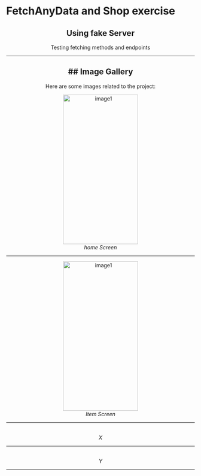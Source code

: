 # FetchAnyData and Shop exercise
<h2 align="center">Using fake Server</h2>
<p align="center">Testing fetching methods and endpoints</p>

---
<h2 align="center" color="black">## Image Gallery</h2>

<p align="center">Here are some images related to the project:</p>
<p align="center">
   <img alt="image1" src="https://github.com/MichaelXerxes/FetchAnyData/assets/81194285/3f72bde8-1489-4d1c-a1a8-c6b616387765"   width="200" height="400">
 
 
  <br>
  <em>home Screen </em>
</p>

---

<p align="center">
  <img alt="image1" src="https://github.com/MichaelXerxes/FetchAnyData/assets/81194285/3756f9e0-27c9-4308-aea1-5247118dad48"   width="200" height="400">
 
  <br>
  <em>Item Screen</em>
</p>

---
<p align="center">
 
 
  <br>
  <em>X</em>
</p>

---
<p align="center">
 
  <br>
  <em>Y</em>
</p>

---
